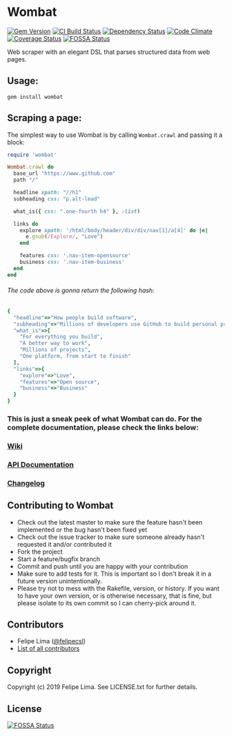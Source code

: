 # Wombat

[![Gem Version](https://badge.fury.io/rb/wombat.svg)](https://badge.fury.io/rb/wombat)
[![CI Build Status](https://secure.travis-ci.org/felipecsl/wombat.png?branch=master)][travis]
[![Dependency Status](https://gemnasium.com/felipecsl/wombat.png?travis)][gemnasium]
[![Code Climate](https://codeclimate.com/github/felipecsl/wombat.png)][codeclimate]
[![Coverage Status](https://coveralls.io/repos/felipecsl/wombat/badge.png?branch=master)][coveralls]
[![FOSSA Status](https://app.fossa.io/api/projects/git%2Bgithub.com%2Ffelipecsl%2Fwombat.svg?type=shield)][fossa]

[rubygems]: http://rubygems.org/gems/wombat
[travis]: http://travis-ci.org/felipecsl/wombat
[gemnasium]: https://gemnasium.com/felipecsl/wombat
[codeclimate]: https://codeclimate.com/github/felipecsl/wombat
[coveralls]: https://coveralls.io/r/felipecsl/wombat?branch=master
[fossa]: https://app.fossa.io/projects/git%2Bgithub.com%2Ffelipecsl%2Fwombat?ref=badge_shield

Web scraper with an elegant DSL that parses structured data from web pages.

## Usage:

`gem install wombat`

## Scraping a page:

The simplest way to use Wombat is by calling `Wombat.crawl` and passing it a block:

```ruby
require 'wombat'

Wombat.crawl do
  base_url "https://www.github.com"
  path "/"

  headline xpath: "//h1"
  subheading css: "p.alt-lead"

  what_is({ css: ".one-fourth h4" }, :list)

  links do
    explore xpath: '/html/body/header/div/div/nav[1]/a[4]' do |e|
      e.gsub(/Explore/, "Love")
    end

    features css: '.nav-item-opensource'
    business css: '.nav-item-business'
  end
end
```

###### The code above is gonna return the following hash:

```ruby
{
  "headline"=>"How people build software",
  "subheading"=>"Millions of developers use GitHub to build personal projects, support their businesses, and work together on open source technologies.",
  "what_is"=>[
    "For everything you build",
    "A better way to work",
    "Millions of projects",
    "One platform, from start to finish"
  ],
  "links"=>{
    "explore"=>"Love",
    "features"=>"Open source",
    "business"=>"Business"
  }
}
```

### This is just a sneak peek of what Wombat can do. For the complete documentation, please check the links below:

### [Wiki](http://github.com/felipecsl/wombat/wiki)
### [API Documentation](https://rubydoc.info/gems/wombat)
### [Changelog](https://github.com/felipecsl/wombat/blob/master/CHANGELOG.md)

## Contributing to Wombat

 * Check out the latest master to make sure the feature hasn't been implemented or the bug hasn't been fixed yet
 * Check out the issue tracker to make sure someone already hasn't requested it and/or contributed it
 * Fork the project
 * Start a feature/bugfix branch
 * Commit and push until you are happy with your contribution
 * Make sure to add tests for it. This is important so I don't break it in a future version unintentionally.
 * Please try not to mess with the Rakefile, version, or history. If you want to have your own version, or is otherwise necessary, that is fine, but please isolate to its own commit so I can cherry-pick around it.

## Contributors

 * Felipe Lima ([@felipecsl](https://github.com/felipecsl))
 * [List of all contributors](https://github.com/felipecsl/wombat/graphs/contributors)

## Copyright

Copyright (c) 2019 Felipe Lima. See LICENSE.txt for further details.


## License
[![FOSSA Status](https://app.fossa.io/api/projects/git%2Bgithub.com%2Ffelipecsl%2Fwombat.svg?type=large)](https://app.fossa.io/projects/git%2Bgithub.com%2Ffelipecsl%2Fwombat?ref=badge_large)
